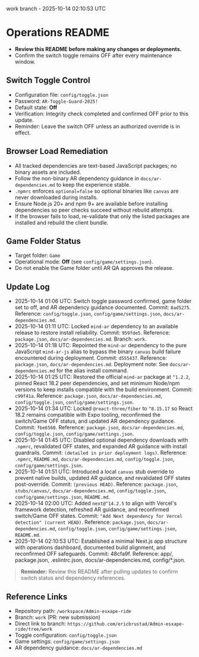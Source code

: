 work branch - 2025-10-14 02:10:53 UTC

# Operations README
- **Review this README before making any changes or deployments.**
- Confirm the switch toggle remains OFF after every maintenance window.

## Switch Toggle Control
- Configuration file: `config/toggle.json`
- Password: `AR-Toggle-Guard-2025!`
- Default state: **Off**
- Verification: Integrity check completed and confirmed OFF prior to this update.
- Reminder: Leave the switch OFF unless an authorized override is in effect.

## Browser Load Remediation
- All tracked dependencies are text-based JavaScript packages; no binary assets are included.
- Follow the non-binary AR dependency guidance in `docs/ar-dependencies.md` to keep the experience stable.
- `.npmrc` enforces `optional=false` so optional binaries like `canvas` are never downloaded during installs.
- Ensure Node.js 20+ and npm 9+ are available before installing dependencies so peer checks succeed without rebuild attempts.
- If the browser fails to load, re-validate that only the listed packages are installed and rebuild the client bundle.

## Game Folder Status
- Target folder: `Game`
- Operational mode: **Off** (see `config/game/settings.json`).
- Do not enable the Game folder until AR QA approves the release.

## Update Log
- 2025-10-14 01:06 UTC: Switch toggle password confirmed, game folder set to off, and AR dependency guidance documented. Commit: `8ad5275`. Reference: `config/toggle.json`, `config/game/settings.json`, `docs/ar-dependencies.md`.
- 2025-10-14 01:11 UTC: Locked `mind-ar` dependency to an available release to restore install reliability. Commit: `959fde5`. Reference: `package.json`, `docs/ar-dependencies.md`. Branch: `work`.
- 2025-10-14 01:18 UTC: Repointed the `mind-ar` dependency to the pure JavaScript `mind-ar-js` alias to bypass the binary `canvas` build failure encountered during deployment. Commit: `d555437`. Reference: `package.json`, `docs/ar-dependencies.md`. Deployment note: See `docs/ar-dependencies.md` for the alias install command.
- 2025-10-14 01:25 UTC: Restored the official `mind-ar` package at `^1.2.2`, pinned React 18.2 peer dependencies, and set minimum Node/npm versions to keep installs compatible with the build environment. Commit: `c99f41a`. Reference: `package.json`, `docs/ar-dependencies.md`, `config/toggle.json`, `config/game/settings.json`.
- 2025-10-14 01:34 UTC: Locked `@react-three/fiber` to `^8.15.17` so React 18.2 remains compatible with Expo tooling, reconfirmed the switch/Game OFF status, and updated AR dependency guidance. Commit: `fbe6560`. Reference: `package.json`, `docs/ar-dependencies.md`, `config/toggle.json`, `config/game/settings.json`.
- 2025-10-14 01:45 UTC: Disabled optional dependency downloads with `.npmrc`, revalidated OFF states, and expanded AR guidance with install guardrails. Commit: `(detailed in prior deployment logs)`. Reference: `.npmrc`, `README.md`, `docs/ar-dependencies.md`, `config/toggle.json`, `config/game/settings.json`.
- 2025-10-14 01:51 UTC: Introduced a local `canvas` stub override to prevent native builds, updated AR guidance, and revalidated OFF states post-override. Commit: `(previous HEAD)`. Reference: `package.json`, `stubs/canvas/`, `docs/ar-dependencies.md`, `config/toggle.json`, `config/game/settings.json`, `README.md`.
- 2025-10-14 02:00 UTC: Added `next@^14.2.5` to align with Vercel's framework detection, refreshed AR guidance, and reconfirmed switch/Game OFF states. Commit: `"Add Next dependency for Vercel detection" (current HEAD)`. Reference: `package.json`, `docs/ar-dependencies.md`, `config/toggle.json`, `config/game/settings.json`, `README.md`.
- 2025-10-14 02:10:53 UTC: Established a minimal Next.js app structure with operations dashboard, documented build alignment, and reconfirmed OFF safeguards. Commit: 48cfa9f. Reference: app/, package.json, .eslintrc.json, docs/ar-dependencies.md, config/*.json.
> **Reminder:** Review this README after pulling updates to confirm switch status and dependency references.

## Reference Links
- Repository path: `/workspace/Admin-esxape-ride`
- Branch: `work` (PR: new submission)
- Direct link to branch: `https://github.com/ericbrustad/Admin-esxape-ride/tree/work`
- Toggle configuration: `config/toggle.json`
- Game settings: `config/game/settings.json`
- AR dependency guidance: `docs/ar-dependencies.md`
